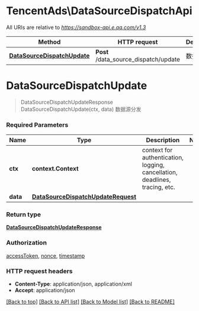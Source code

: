 # TencentAds\DataSourceDispatchApi

All URIs are relative to *https://sandbox-api.e.qq.com/v1.3*

Method | HTTP request | Description
------------- | ------------- | -------------
[**DataSourceDispatchUpdate**](DataSourceDispatchApi.md#DataSourceDispatchUpdate) | **Post** /data_source_dispatch/update | 数据源分发


# **DataSourceDispatchUpdate**
> DataSourceDispatchUpdateResponse DataSourceDispatchUpdate(ctx, data)
数据源分发

### Required Parameters

Name | Type | Description  | Notes
------------- | ------------- | ------------- | -------------
 **ctx** | **context.Context** | context for authentication, logging, cancellation, deadlines, tracing, etc.
  **data** | [**DataSourceDispatchUpdateRequest**](DataSourceDispatchUpdateRequest.md)|  | 

### Return type

[**DataSourceDispatchUpdateResponse**](DataSourceDispatchUpdateResponse.md)

### Authorization

[accessToken](../README.md#accessToken), [nonce](../README.md#nonce), [timestamp](../README.md#timestamp)

### HTTP request headers

 - **Content-Type**: application/json, application/xml
 - **Accept**: application/json

[[Back to top]](#) [[Back to API list]](../README.md#documentation-for-api-endpoints) [[Back to Model list]](../README.md#documentation-for-models) [[Back to README]](../README.md)

